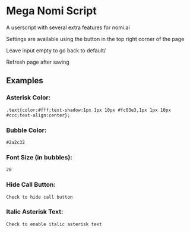 
# Mega Nomi Script

A userscript with several extra features for nomi.ai

Settings are available using the button in the top right corner of the page

Leave input empty to go back to default/

Refresh page after saving

## Examples

### Asterisk Color:

```
.text{color:#fff;text-shadow:1px 1px 10px #fc03e3,1px 1px 10px #ccc;text-align:center};
``` 

### Bubble Color: 

```
#2a2c32
```

### Font Size (in bubbles): 

```
20
```

### Hide Call Button: 

```
Check to hide call button
```

### Italic Asterisk Text: 

```
Check to enable italic asterisk text
```
